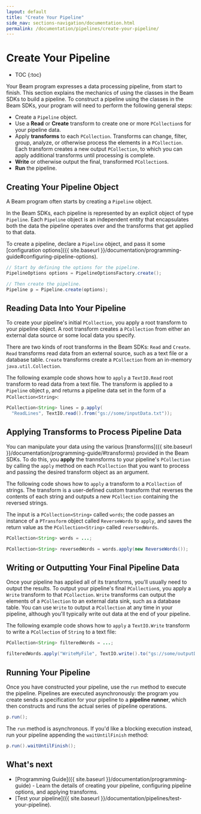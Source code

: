 ```yaml
---
layout: default
title: "Create Your Pipeline"
side_nav: sections-navigation/documentation.html
permalink: /documentation/pipelines/create-your-pipeline/
---
```

# Create Your Pipeline

* TOC
{:toc}

Your Beam program expresses a data processing pipeline, from start to finish. This section explains the mechanics of using the classes in the Beam SDKs to build a pipeline. To construct a pipeline using the classes in the Beam SDKs, your program will need to perform the following general steps:

*   Create a `Pipeline` object.
*   Use a **Read** or **Create** transform to create one or more `PCollection`s for your pipeline data.
*   Apply **transforms** to each `PCollection`. Transforms can change, filter, group, analyze, or otherwise process the elements in a `PCollection`. Each transform creates a new output `PCollection`, to which you can apply additional transforms until processing is complete.
*   **Write** or otherwise output the final, transformed `PCollection`s.
*   **Run** the pipeline.

## Creating Your Pipeline Object

A Beam program often starts by creating a `Pipeline` object.

In the Beam SDKs, each pipeline is represented by an explicit object of type `Pipeline`. Each `Pipeline` object is an independent entity that encapsulates both the data the pipeline operates over and the transforms that get applied to that data.

To create a pipeline, declare a `Pipeline` object, and pass it some [configuration options]({{ site.baseurl }}/documentation/programming-guide#configuring-pipeline-options).

```java
// Start by defining the options for the pipeline.
PipelineOptions options = PipelineOptionsFactory.create();

// Then create the pipeline.
Pipeline p = Pipeline.create(options);
```

## Reading Data Into Your Pipeline

To create your pipeline's initial `PCollection`, you apply a root transform to your pipeline object. A root transform creates a `PCollection` from either an external data source or some local data you specify.

There are two kinds of root transforms in the Beam SDKs: `Read` and `Create`. `Read` transforms read data from an external source, such as a text file or a database table. `Create` transforms create a `PCollection` from an in-memory `java.util.Collection`.

The following example code shows how to `apply` a `TextIO.Read` root transform to read data from a text file. The transform is applied to a `Pipeline` object `p`, and returns a pipeline data set in the form of a `PCollection<String>`:

```java
PCollection<String> lines = p.apply(
  "ReadLines", TextIO.read().from("gs://some/inputData.txt"));
```

## Applying Transforms to Process Pipeline Data

You can manipulate your data using the various [transforms]({{ site.baseurl }}/documentation/programming-guide/#transforms) provided in the Beam SDKs. To do this, you **apply** the trannsforms to your pipeline's `PCollection` by calling the `apply` method on each `PCollection` that you want to process and passing the desired transform object as an argument.

The following code shows how to `apply` a transform to a `PCollection` of strings. The transform is a user-defined custom transform that reverses the contents of each string and outputs a new `PCollection` containing the reversed strings.

The input is a `PCollection<String>` called `words`; the code passes an instance of a `PTransform` object called `ReverseWords` to `apply`, and saves the return value as the `PCollection<String>` called `reversedWords`.

```java
PCollection<String> words = ...;

PCollection<String> reversedWords = words.apply(new ReverseWords());
```

## Writing or Outputting Your Final Pipeline Data

Once your pipeline has applied all of its transforms, you'll usually need to output the results. To output your pipeline's final `PCollection`s, you apply a `Write` transform to that `PCollection`. `Write` transforms can output the elements of a `PCollection` to an external data sink, such as a database table. You can use `Write` to output a `PCollection` at any time in your pipeline, although you'll typically write out data at the end of your pipeline.

The following example code shows how to `apply` a `TextIO.Write` transform to write a `PCollection` of `String` to a text file:

```java
PCollection<String> filteredWords = ...;

filteredWords.apply("WriteMyFile", TextIO.write().to("gs://some/outputData.txt"));
```

## Running Your Pipeline

Once you have constructed your pipeline, use the `run` method to execute the pipeline. Pipelines are executed asynchronously: the program you create sends a specification for your pipeline to a **pipeline runner**, which then constructs and runs the actual series of pipeline operations.

```java
p.run();
```

The `run` method is asynchronous. If you'd like a blocking execution instead, run your pipeline appending the `waitUntilFinish` method:

```java
p.run().waitUntilFinish();
```

## What's next

*   [Programming Guide]({{ site.baseurl }}/documentation/programming-guide) - Learn the details of creating your pipeline, configuring pipeline options, and applying transforms.
*   [Test your pipeline]({{ site.baseurl }}/documentation/pipelines/test-your-pipeline).

